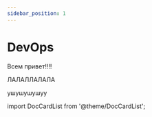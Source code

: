```yaml
---
sidebar_position: 1
---
```


# DevOps

Всем привет!!!!

ЛАЛАЛЛАЛАЛА

ушушушушуу

import DocCardList from '@theme/DocCardList';

<DocCardList />